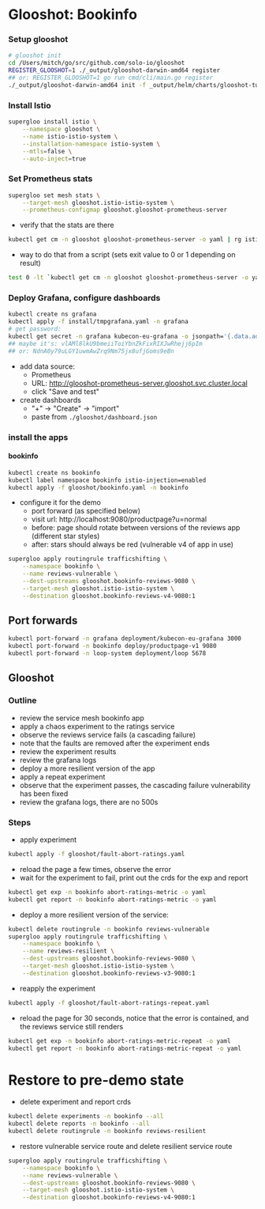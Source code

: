 
# Glooshot: Bookinfo

### Setup glooshot
```bash
# glooshot init
cd /Users/mitch/go/src/github.com/solo-io/glooshot
REGISTER_GLOOSHOT=1 ./_output/glooshot-darwin-amd64 register
## or: REGISTER_GLOOSHOT=1 go run cmd/cli/main.go register
./_output/glooshot-darwin-amd64 init -f _output/helm/charts/glooshot-tute2e7.tgz
```

### Install Istio
```bash
supergloo install istio \
    --namespace glooshot \
    --name istio-istio-system \
    --installation-namespace istio-system \
    --mtls=false \
    --auto-inject=true
```

### Set Prometheus stats
```bash
supergloo set mesh stats \
    --target-mesh glooshot.istio-istio-system \
    --prometheus-configmap glooshot.glooshot-prometheus-server
```
- verify that the stats are there
```bash
kubectl get cm -n glooshot glooshot-prometheus-server -o yaml | rg istio
```
- way to do that from a script (sets exit value to 0 or 1 depending on result)
```bash
test 0 -lt `kubectl get cm -n glooshot glooshot-prometheus-server -o yaml | rg istio|wc -l`
```

### Deploy Grafana, configure dashboards
```bash
kubectl create ns grafana
kubectl apply -f install/tmpgrafana.yaml -n grafana
# get password:
kubectl get secret -n grafana kubecon-eu-grafana -o jsonpath='{.data.admin-password}'|base64 --decode
## maybe it's: vlAMl8lkU9bmeiiToiYbnZkFixRIXJwRhejj6pIm
## or: NdnA0y79uLGY1uwmAwZrq9Nm75jx8ufjGoms9eBn
```
- add data source:
  - Prometheus
  - URL: http://glooshot-prometheus-server.glooshot.svc.cluster.local
  - click "Save and test"
- create dashboards
  - "+" -> "Create" -> "import"
  - paste from `./glooshot/dashboard.json`

### install the apps

#### bookinfo
```bash
kubectl create ns bookinfo
kubectl label namespace bookinfo istio-injection=enabled
kubectl apply -f glooshot/bookinfo.yaml -n bookinfo
```
- configure it for the demo
  - port forward (as specified below)
  - visit url: http://localhost:9080/productpage?u=normal
  - before: page should rotate between versions of the reviews app (different star styles)
  - after: stars should always be red (vulnerable v4 of app in use)
```bash
supergloo apply routingrule trafficshifting \
    --namespace bookinfo \
    --name reviews-vulnerable \
    --dest-upstreams glooshot.bookinfo-reviews-9080 \
    --target-mesh glooshot.istio-istio-system \
    --destination glooshot.bookinfo-reviews-v4-9080:1
```
  
## Port forwards
```bash
kubectl port-forward -n grafana deployment/kubecon-eu-grafana 3000
kubectl port-forward -n bookinfo deploy/productpage-v1 9080
kubectl port-forward -n loop-system deployment/loop 5678
```

## Glooshot
### Outline
- review the service mesh bookinfo app
- apply a chaos experiment to the ratings service
- observe the reviews service fails (a cascading failure)
- note that the faults are removed after the experiment ends
- review the experiment results
- review the grafana logs
- deploy a more resilient version of the app
- apply a repeat experiment
- observe that the experiment passes, the cascading failure vulnerability has been fixed
- review the grafana logs, there are no 500s
### Steps
- apply experiment
```bash
kubectl apply -f glooshot/fault-abort-ratings.yaml
```
- reload the page a few times, observe the error
- wait for the experiment to fail, print out the crds for the exp and report
```bash
kubectl get exp -n bookinfo abort-ratings-metric -o yaml
kubectl get report -n bookinfo abort-ratings-metric -o yaml
```
- deploy a more resilient version of the service:
```bash
kubectl delete routingrule -n bookinfo reviews-vulnerable
supergloo apply routingrule trafficshifting \
    --namespace bookinfo \
    --name reviews-resilient \
    --dest-upstreams glooshot.bookinfo-reviews-9080 \
    --target-mesh glooshot.istio-istio-system \
    --destination glooshot.bookinfo-reviews-v3-9080:1
```
- reapply the experiment
```bash
kubectl apply -f glooshot/fault-abort-ratings-repeat.yaml
```
- reload the page for 30 seconds, notice that the error is contained, and the reviews service still renders
```bash
kubectl get exp -n bookinfo abort-ratings-metric-repeat -o yaml
kubectl get report -n bookinfo abort-ratings-metric-repeat -o yaml
```

# Restore to pre-demo state
- delete experiment and report crds
```bash
kubectl delete experiments -n bookinfo --all
kubectl delete reports -n bookinfo --all
kubectl delete routingrule -n bookinfo reviews-resilient
```
- restore vulnerable service route and delete resilient service route
```bash
supergloo apply routingrule trafficshifting \
    --namespace bookinfo \
    --name reviews-vulnerable \
    --dest-upstreams glooshot.bookinfo-reviews-9080 \
    --target-mesh glooshot.istio-istio-system \
    --destination glooshot.bookinfo-reviews-v4-9080:1
```
